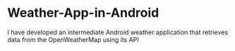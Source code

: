 # Weather-App-in-Android
I have developed an intermediate Android weather application that retrieves data from the OpenWeatherMap using its API
